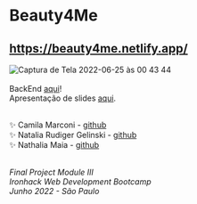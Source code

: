 # Beauty4Me  

## https://beauty4me.netlify.app/

![Captura de Tela 2022-06-25 às 00 43 44](https://user-images.githubusercontent.com/96324159/175756828-4e47f116-cb3c-4f55-a930-98bb4b5b1b73.png)
<br>
<br>
BackEnd [aqui](https://github.com/natriuge/Beauty4Me_Back)!
<br>
Apresentação de slides [aqui](https://docs.google.com/presentation/d/1SKG41yWYGZviUKKZ1YlFKlrStV6WCHjO96DXzm0KRMs/edit?usp=sharing).
<br>
<br>

✨ Camila Marconi - [github](https://github.com/camimarconi) <br>
✨ Natalia Rudiger Gelinski - [github](https://github.com/natriuge) <br>
✨ Nathalia Maia - [github](https://github.com/nathaliamaia)
<br> 
<br>

<i> Final Project Module III <br>
Ironhack Web Development Bootcamp <br>
Junho 2022 - São Paulo<br><i>

